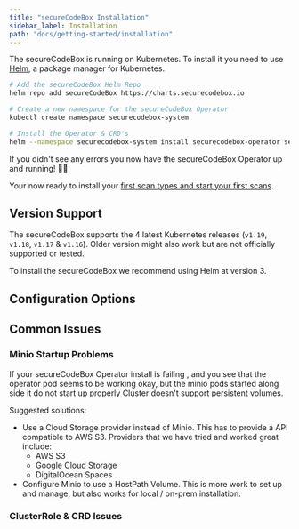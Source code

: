 ```yaml
---
title: "secureCodeBox Installation"
sidebar_label: Installation
path: "docs/getting-started/installation"
---
```


The secureCodeBox is running on Kubernetes. To install it you need to use [Helm](https://helm.sh), a package manager for Kubernetes.

```bash
# Add the secureCodeBox Helm Repo
helm repo add secureCodeBox https://charts.securecodebox.io

# Create a new namespace for the secureCodeBox Operator
kubectl create namespace securecodebox-system

# Install the Operator & CRD's
helm --namespace securecodebox-system install securecodebox-operator secureCodeBox/operator --version v2.0.0-rc.11
```

If you didn't see any errors you now have the secureCodeBox Operator up and running! 🥳🚀

Your now ready to install your [first scan types and start your first scans](/docs/getting-started/first-scans).

## Version Support

The secureCodeBox supports the 4 latest Kubernetes releases (`v1.19`, `v1.18`, `v1.17` & `v1.16`). Older version might also work but are not officially supported or tested.

To install the secureCodeBox we recommend using Helm at version 3.

## Configuration Options

## Common Issues

### Minio Startup Problems

If your secureCodeBox Operator install is failing , and you see that the operator pod seems to be working okay, but the minio pods started along side it do not start up properly
Cluster doesn't support persistent volumes.

Suggested solutions:

- Use a Cloud Storage provider instead of Minio. This has to provide a API compatible to AWS S3. Providers that we have tried and worked great include:
  - AWS S3
  - Google Cloud Storage
  - DigitalOcean Spaces
- Configure Minio to use a HostPath Volume. This is more work to set up and manage, but also works for local / on-prem installation.

### ClusterRole & CRD Issues
